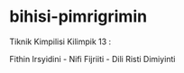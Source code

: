 # bihisi-pimrigrimin

Tiknik Kimpilisi Kilimpik 13 :

Fithin Irsyidini - Nifi Fijriiti - Dili Risti Dimiyinti
